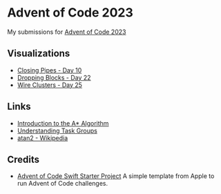 # Advent of Code 2023

My submissions for [Advent of Code 2023](https://adventofcode.com)

## Visualizations

* [Closing Pipes - Day 10](https://gerstacker.us/2023/12/10/closing-pipes-for-advent-of-code-2023-day-10.html)
* [Dropping Blocks - Day 22](https://gerstacker.us/2023/12/22/dropping-blocks-for-advent-of-code-day-22.html)
* [Wire Clusters - Day 25](https://gerstacker.us/2023/12/25/clusters-of-wires-for-advent-of-code-2023-day-25.html)

## Links

* [Introduction to the A\* Algorithm](https://www.redblobgames.com/pathfinding/a-star/introduction.html)
* [Understanding Task Groups](https://swiftsenpai.com/swift/understanding-task-groups/)
* [atan2 - Wikipedia](https://en.wikipedia.org/wiki/Atan2)

## Credits

* [Advent of Code Swift Starter Project](https://github.com/apple/swift-aoc-starter-example/tree/main) A simple template from Apple to run Advent of Code challenges.
